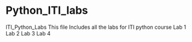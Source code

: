 # Python_ITI_labs
ITI_Python_Labs
This file Includes all the labs for ITI python course
Lab 1
Lab 2
Lab 3
Lab 4
